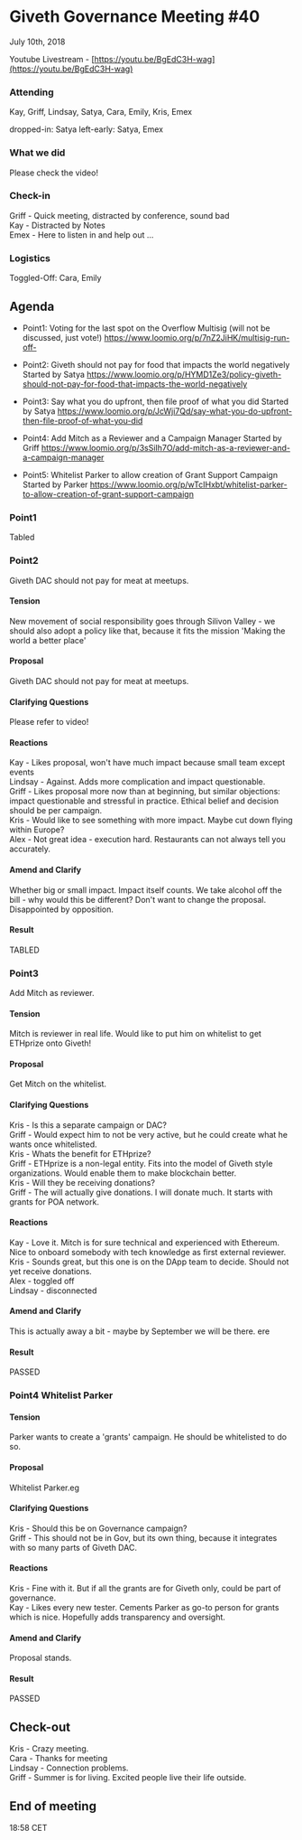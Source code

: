 # Giveth Governance Meeting #40


July 10th, 2018


Youtube Livestream - [https://youtu.be/BgEdC3H-wag](https://youtu.be/BgEdC3H-wag)


### Attending
Kay, Griff, Lindsay, Satya, Cara, Emily, Kris, Emex

dropped-in: Satya
left-early: Satya, Emex

###  What we did
Please check the video!


### Check-in
Griff - Quick meeting, distracted by conference, sound bad <br>
Kay - Distracted by Notes <br>
Emex - Here to listen in and help out
...

### Logistics

Toggled-Off: Cara, Emily

## Agenda

* Point1:
Voting for the last spot on the Overflow Multisig (will not be discussed, just vote!)
https://www.loomio.org/p/7nZ2JiHK/multisig-run-off-

* Point2:
Giveth should not pay for food that impacts the world negatively
Started by Satya
https://www.loomio.org/p/HYMD1Ze3/policy-giveth-should-not-pay-for-food-that-impacts-the-world-negatively

* Point3:
Say what you do upfront, then file proof of what you did
Started by Satya
https://www.loomio.org/p/JcWji7Qd/say-what-you-do-upfront-then-file-proof-of-what-you-did

* Point4:
Add Mitch as a Reviewer and a Campaign Manager
Started by Griff
https://www.loomio.org/p/3sSiIh7O/add-mitch-as-a-reviewer-and-a-campaign-manager

* Point5:
Whitelist Parker to allow creation of Grant Support Campaign
Started by Parker
https://www.loomio.org/p/wTcIHxbt/whitelist-parker-to-allow-creation-of-grant-support-campaign

### Point1
Tabled

### Point2
Giveth DAC should not pay for meat at meetups.

#### Tension
New movement of social responsibility goes through Silivon Valley - we should also adopt a policy like that, because it fits the mission 'Making the world a better place'

#### Proposal
Giveth DAC should not pay for meat at meetups.

#### Clarifying Questions
Please refer to video!

#### Reactions
Kay - Likes proposal, won't have much impact because small team except events <br>
Lindsay - Against. Adds more complication and impact questionable. <br>
Griff - Likes proposal more now than at beginning, but similar objections: impact questionable and stressful in practice. Ethical belief and decision should be per campaign. <br>
Kris - Would like to see something with more impact. Maybe cut down flying within Europe? <br>
Alex - Not great idea - execution hard. Restaurants can not always tell you accurately.

#### Amend and Clarify
Whether big or small impact. Impact itself counts. We take alcohol off the bill - why would this be different? Don't want to change the proposal. Disappointed by opposition.

#### Result
TABLED

### Point3
Add Mitch as reviewer.

#### Tension
Mitch is reviewer in real life. Would like to put him on whitelist to get ETHprize onto Giveth!

#### Proposal
Get Mitch on the whitelist.

#### Clarifying Questions
Kris - Is this a separate campaign or DAC? <br>
Griff - Would expect him to not be very active, but he could create what he wants once whitelisted. <br>
Kris - Whats the benefit for ETHprize? <br>
Griff - ETHprize is a non-legal entity. Fits into the model of Giveth style organizations. Would enable them to make blockchain better. <br>
Kris - Will they be receiving donations? <br>
Griff - The will actually give donations. I will donate much. It starts with grants for POA network.

#### Reactions
Kay - Love it. Mitch is for sure technical and experienced with Ethereum. Nice to onboard somebody with tech knowledge as first external reviewer. <br>
Kris - Sounds great, but this one is on the DApp team to decide. Should not yet receive donations. <br>
Alex - toggled off <br>
Lindsay - disconnected

#### Amend and Clarify
This is actually away a bit - maybe by September we will be there. ere

#### Result
PASSED

### Point4 Whitelist Parker


#### Tension
Parker wants to create a 'grants' campaign. He should be whitelisted to do so.

#### Proposal
Whitelist Parker.eg

#### Clarifying Questions
Kris - Should this be on Governance campaign? <br>
Griff - This should not be in Gov, but its own thing, because it integrates with so many parts of Giveth DAC.

#### Reactions
Kris - Fine with it. But if all the grants are for Giveth only, could be part of governance. <br>
Kay - Likes every new tester. Cements Parker as go-to person for grants which is nice. Hopefully adds transparency and oversight.

#### Amend and Clarify
Proposal stands. 

#### Result
PASSED 

## Check-out
Kris - Crazy meeting. <br>
Cara - Thanks for meeting <br>
Lindsay - Connection problems. <br>
Griff - Summer is for living. Excited people live their life outside.


## End of meeting
18:58 CET
